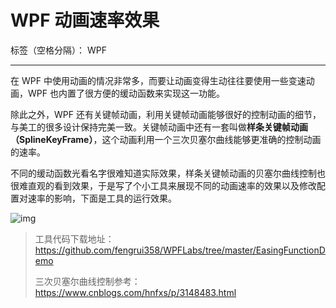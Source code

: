 ﻿# WPF 动画速率效果

标签（空格分隔）： WPF

---

在 WPF 中使用动画的情况非常多，而要让动画变得生动往往要使用一些变速动画，WPF 也内置了很方便的缓动函数来实现这一功能。

除此之外，WPF 还有关键帧动画，利用关键帧动画能够很好的控制动画的细节，与美工的很多设计保持完美一致。关键帧动画中还有一套叫做**样条关键帧动画（SplineKeyFrame）**，这个动画利用一个三次贝塞尔曲线能够更准确的控制动画的速率。

不同的缓动函数光看名字很难知道实际效果，样条关键帧动画的贝塞尔曲线控制也很难直观的看到效果，于是写了个小工具来展现不同的动画速率的效果以及修改配置对速率的影响，下面是工具的运行效果。

![img](https://images2017.cnblogs.com/blog/282687/201712/282687-20171204225859191-414960056.gif)

> 工具代码下载地址：<https://github.com/fengrui358/WPFLabs/tree/master/EasingFunctionDemo>
>
> 三次贝塞尔曲线控制参考：<https://www.cnblogs.com/hnfxs/p/3148483.html>
